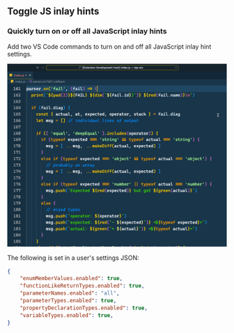 ## Toggle JS inlay hints

### Quickly turn on or off all JavaScript inlay hints

Add two VS Code commands to turn on and off all JavaScript inlay hint settings.

![screen recording](./vscode-toggle-js-inlayhints.gif)

The following is set in a user's settings JSON:

```json
{
	"enumMemberValues.enabled": true,
	"functionLikeReturnTypes.enabled": true,
	"parameterNames.enabled": "all",
	"parameterTypes.enabled": true,
	"propertyDeclarationTypes.enabled": true,
	"variableTypes.enabled": true,
}
```
